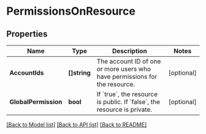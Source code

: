 # PermissionsOnResource

## Properties

Name | Type | Description | Notes
------------ | ------------- | ------------- | -------------
**AccountIds** | **[]string** | The account ID of one or more users who have permissions for the resource. | [optional] 
**GlobalPermission** | **bool** | If &#x60;true&#x60;, the resource is public. If &#x60;false&#x60;, the resource is private. | [optional] 

[[Back to Model list]](../README.md#documentation-for-models) [[Back to API list]](../README.md#documentation-for-api-endpoints) [[Back to README]](../README.md)


